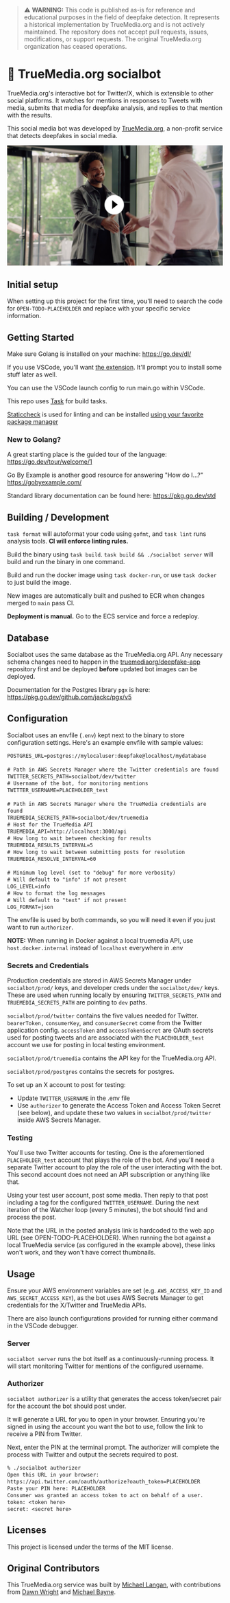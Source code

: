 > ⚠️ **WARNING:**
> This code is published as-is for reference and educational purposes in the field of deepfake detection. It represents a historical implementation by TrueMedia.org and is not actively maintained. The repository does not accept pull requests, issues, modifications, or support requests. The original TrueMedia.org organization has ceased operations.

# 🤖 TrueMedia.org socialbot

TrueMedia.org's interactive bot for Twitter/X, which is extensible to other social platforms. It watches for mentions in responses to Tweets with media, submits that media for deepfake analysis, and replies to that mention with the results.

This social media bot was developed by [TrueMedia.org](https://www.truemedia.org/), a non-profit service that detects deepfakes in social media.

[![TrueMedia.org video](https://raw.githubusercontent.com/truemediaorg/.github/main/profile/video-splash.png)](https://www.youtube.com/watch?v=-6l7Jg02C8E)

## Initial setup

When setting up this project for the first time, you'll need to search the code for `OPEN-TODO-PLACEHOLDER` and replace with your specific service information.

## Getting Started

Make sure Golang is installed on your machine: https://go.dev/dl/

If you use VSCode, you'll want [the extension](https://marketplace.visualstudio.com/items?itemName=golang.Go). It'll prompt you to install some stuff later as well.

You can use the VSCode launch config to run main.go within VSCode.

This repo uses [Task](https://taskfile.dev/) for build tasks.

[Staticcheck](https://staticcheck.io) is used for linting and can be installed [using your favorite package manager](https://staticcheck.io/docs/getting-started/#distribution-packages)

### New to Golang?

A great starting place is the guided tour of the language: https://go.dev/tour/welcome/1

Go By Example is another good resource for answering "How do I...?" https://gobyexample.com/

Standard library documentation can be found here: https://pkg.go.dev/std

## Building / Development

`task format` will autoformat your code using `gofmt`, and `task lint` runs analysis tools. **CI will enforce linting rules.**

Build the binary using `task build`. `task build && ./socialbot server` will build and run the binary in one command.

Build and run the docker image using `task docker-run`, or use `task docker` to just build the image.

New images are automatically built and pushed to ECR when changes merged to `main` pass CI.

**Deployment is manual.** Go to the ECS service and force a redeploy.

## Database

Socialbot uses the same database as the TrueMedia.org API. Any necessary schema changes need to happen in the [truemediaorg/deepfake-app](https://github.com/truemediaorg/deepfake-app) repository first and be deployed **before** updated bot images can be deployed.

Documentation for the Postgres library `pgx` is here: https://pkg.go.dev/github.com/jackc/pgx/v5

## Configuration

Socialbot uses an envfile (`.env`) kept next to the binary to store configuration settings. Here's an example envfile with sample values:

```
POSTGRES_URL=postgres://mylocaluser:deepfake@localhost/mydatabase

# Path in AWS Secrets Manager where the Twitter credentials are found
TWITTER_SECRETS_PATH=socialbot/dev/twitter
# Username of the bot, for monitoring mentions
TWITTER_USERNAME=PLACEHOLDER_test

# Path in AWS Secrets Manager where the TrueMedia credentials are found
TRUEMEDIA_SECRETS_PATH=socialbot/dev/truemedia
# Host for the TrueMedia API
TRUEMEDIA_API=http://localhost:3000/api
# How long to wait between checking for results
TRUEMEDIA_RESULTS_INTERVAL=5
# How long to wait between submitting posts for resolution
TRUEMEDIA_RESOLVE_INTERVAL=60

# Minimum log level (set to "debug" for more verbosity)
# Will default to "info" if not present
LOG_LEVEL=info
# How to format the log messages
# Will default to "text" if not present
LOG_FORMAT=json
```

The envfile is used by both commands, so you will need it even if you just want to run `authorizer`.

**NOTE:** When running in Docker against a local truemedia API, use `host.docker.internal` instead of `localhost` everywhere in .env

### Secrets and Credentials

Production credentials are stored in AWS Secrets Manager under `socialbot/prod/` keys, and developer creds under the `socialbot/dev/` keys. These are used when running locally by ensuring `TWITTER_SECRETS_PATH` and `TRUEMEDIA_SECRETS_PATH` are pointing to `dev` paths.

`socialbot/prod/twitter` contains the five values needed for Twitter. `bearerToken,` `consumerKey`, and `consumerSecret` come from the Twitter application config. `accessToken` and `accessTokenSecret` are OAuth secrets used for posting tweets and are associated with the `PLACEHOLDER_test` account we use for posting in local testing environment.

`socialbot/prod/truemedia` contains the API key for the TrueMedia.org API.

`socialbot/prod/postgres` contains the secrets for postgres.

To set up an X account to post for testing:

- Update `TWITTER_USERNAME` in the .env file
- Use `authorizer` to generate the Access Token and Access Token Secret (see below), and update these two values in `socialbot/prod/twitter` inside AWS Secrets Manager.

### Testing

You'll use two Twitter accounts for testing. One is the aforementioned `PLACEHOLDER_test` account that plays the role of the bot. And you'll need a separate Twitter account to play the role of the user interacting with the bot. This second account does not need an API subscription or anything like that.

Using your test user account, post some media. Then reply to that post including a tag for the configured `TWITTER_USERNAME`. During the next iteration of the Watcher loop (every 5 minutes), the bot should find and process the post.

Note that the URL in the posted analysis link is hardcoded to the web app URL (see OPEN-TODO-PLACEHOLDER). When running the bot against a local TrueMedia service (as configured in the example above), these links won't work, and they won't have correct thumbnails.

## Usage

Ensure your AWS environment variables are set (e.g. `AWS_ACCESS_KEY_ID` and `AWS_SECRET_ACCESS_KEY`), as the bot uses AWS Secrets Manager to get credentials for the X/Twitter and TrueMedia APIs.

There are also launch configurations provided for running either command in the VSCode debugger.

### Server

`socialbot server` runs the bot itself as a continuously-running process. It will start monitoring Twitter for mentions of the configured username.

### Authorizer

`socialbot authorizer` is a utility that generates the access token/secret pair for the account the bot should post under.

It will generate a URL for you to open in your browser. Ensuring you're signed in using the account you want the bot to use, follow the link to receive a PIN from Twitter.

Next, enter the PIN at the terminal prompt. The authorizer will complete the process with Twitter and output the secrets required to post.

```
% ./socialbot authorizer
Open this URL in your browser:
https://api.twitter.com/oauth/authorize?oauth_token=PLACEHOLDER
Paste your PIN here: PLACEHOLDER
Consumer was granted an access token to act on behalf of a user.
token: <token here>
secret: <secret here>
```

## Licenses

This project is licensed under the terms of the MIT license.

## Original Contributors

This TrueMedia.org service was built by [Michael Langan](https://github.com/mjlangan), with contributions from [Dawn Wright](https://github.com/DawnWright) and [Michael Bayne](https://github.com/samskivert).
